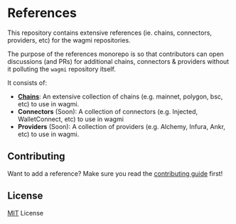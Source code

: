 # References

This repository contains extensive references (ie. chains, connectors, providers, etc) for the wagmi repositories.

The purpose of the references monorepo is so that contributors can open discussions (and PRs) for additional chains, connectors & providers without it polluting the `wagmi` repository itself.

It consists of:

- **[Chains](/packages/chains/)**: An extensive collection of chains (e.g. mainnet, polygon, bsc, etc) to use in wagmi.
- **Connectors** (Soon): A collection of connectors (e.g. Injected, WalletConnect, etc) to use in wagmi
- **Providers** (Soon): A collection of providers (e.g. Alchemy, Infura, Ankr, etc) to use in wagmi.

## Contributing

Want to add a reference? Make sure you read the [contributing guide](.github/CONTRIBUTING.md) first!

## License

[MIT](/LICENSE) License
